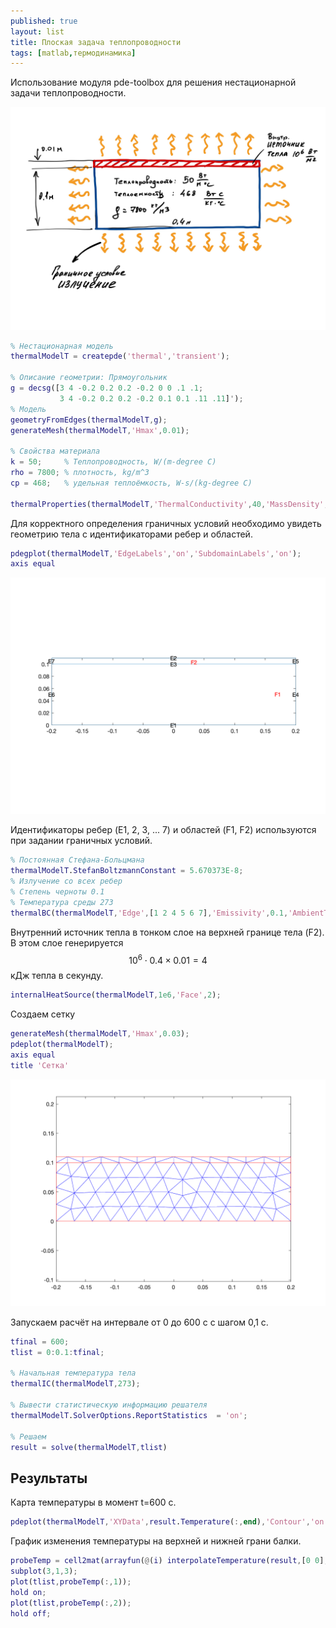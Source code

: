```yaml
---
published: true
layout: list
title: Плоская задача теплопроводности
tags: [matlab,термодинамика]
---
```


Использование модуля pde-toolbox для решения нестационарной задачи теплопроводности.

![2019-12-10-pde-thermal-f1.jpg](2019-12-10-pde-thermal-f1.jpg)

~~~matlab
% Нестационарная модель
thermalModelT = createpde('thermal','transient');

% Описание геометрии: Прямоугольник
g = decsg([3 4 -0.2 0.2 0.2 -0.2 0 0 .1 .1;
           3 4 -0.2 0.2 0.2 -0.2 0.1 0.1 .11 .11]');
% Модель
geometryFromEdges(thermalModelT,g);
generateMesh(thermalModelT,'Hmax',0.01);

% Свойства материала
k = 50;     % Теплопроводность, W/(m-degree C)
rho = 7800; % плотность, kg/m^3
cp = 468;   % удельная теплоёмкость, W-s/(kg-degree C)

thermalProperties(thermalModelT,'ThermalConductivity',40,'MassDensity',rho,'SpecificHeat',10);

~~~

Для корректного определения граничных условий необходимо увидеть геометрию тела с идентификаторами ребер и областей. 

~~~matlab
pdegplot(thermalModelT,'EdgeLabels','on','SubdomainLabels','on');
axis equal
~~~

![2019-12-10-pde-thermal-f2.png](2019-12-10-pde-thermal-f2.png)

Идентификаторы ребер (E1, 2, 3, ... 7) и областей (F1, F2) используются при задании граничных условий.    

~~~matlab
% Постоянная Стефана-Больцмана
thermalModelT.StefanBoltzmannConstant = 5.670373E-8; 
% Излучение со всех ребер
% Степень черноты 0.1
% Температура среды 273 
thermalBC(thermalModelT,'Edge',[1 2 4 5 6 7],'Emissivity',0.1,'AmbientTemperature',273);
~~~

Внутренний источник тепла в тонком слое на верхней границе тела (F2). В этом слое генерируется $$10^6 \cdot 0.4 \times 0.01 = 4 $$ кДж тепла в секунду.

~~~matlab
internalHeatSource(thermalModelT,1e6,'Face',2);
~~~

Создаем сетку

~~~matlab
generateMesh(thermalModelT,'Hmax',0.03);
pdeplot(thermalModelT); 
axis equal
title 'Сетка'
~~~

![2019-12-10-pde-thermal-f3.png](2019-12-10-pde-thermal-f3.png)

Запускаем расчёт на интервале от 0 до 600 с с шагом 0,1 с. 

~~~matlab
tfinal = 600;
tlist = 0:0.1:tfinal;

% Начальная температура тела
thermalIC(thermalModelT,273);

% Вывести статистическую информацию решателя
thermalModelT.SolverOptions.ReportStatistics  = 'on';

% Решаем
result = solve(thermalModelT,tlist)
~~~

## Результаты

Карта температуры в момент t=600 c.

~~~matlab
pdeplot(thermalModelT,'XYData',result.Temperature(:,end),'Contour','on','ColorMap','hot');
~~~

График изменения температуры на верхней и нижней грани балки.

~~~matlab
probeTemp = cell2mat(arrayfun(@(i) interpolateTemperature(result,[0 0],[0.01 0],i)',(1:length(tlist))','UniformOutput',false));
subplot(3,1,3);
plot(tlist,probeTemp(:,1));
hold on;
plot(tlist,probeTemp(:,2));
hold off;
~~~

